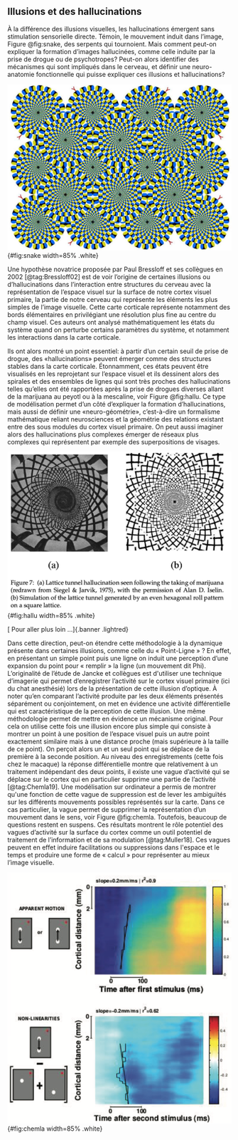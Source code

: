 ## Illusions et des hallucinations

À la différence des illusions visuelles, les hallucinations émergent sans stimulation sensorielle directe. Témoin, le mouvement induit dans l’image,  Figure @fig:snake, des serpents qui tournoient. Mais comment peut-on expliquer la formation d’images hallucinées, comme celle induite par la prise de drogue ou de psychotropes? Peut-on alors identifier des mécanismes qui sont impliqués dans le cerveau, et définir une neuro-anatomie fonctionnelle qui puisse expliquer ces illusions et hallucinations?

![**Les serpents qui tournoient** Cette illusion crée par le professeur [Akiyoshi Kitaoka](http://www.ritsumei.ac.jp/~akitaoka/index-e.html) induit des hallucinations de mouvements dans une image qui n'en contient pas.](https://raw.githubusercontent.com/laurentperrinet/2019-04-18_JNLF/master/figures/42_rotsnakes_main.jpg "Rotating snakes"){#fig:snake width=85% .white}

Une hypothèse novatrice proposée par Paul Bressloff et ses collègues en 2002 [@tag:Bressloff02] est de voir l’origine de certaines illusions ou d’hallucinations dans l’interaction entre structures du cerveau avec la représentation de l’espace visuel sur la surface de notre cortex visuel primaire, la partie de notre cerveau qui représente les éléments les plus simples de l’image visuelle. Cette carte corticale représente notamment des bords élémentaires en privilégiant une résolution plus fine au centre du champ visuel. Ces auteurs ont analysé mathématiquement les états du système quand on perturbe certains paramètres du système, et notamment les interactions dans la carte corticale.

Ils ont alors montré un point essentiel: à partir d’un certain seuil de prise de drogue, des «hallucinations» peuvent émerger comme des structures stables dans la carte corticale. Étonnamment, ces états peuvent être visualisés en les reprojetant sur l’espace visuel et ils dessinent alors des spirales et des ensembles de lignes qui sont très proches des hallucinations telles qu’elles ont été rapportées après la prise de drogues diverses allant de la marijuana au peyotl ou à la mescaline, voir Figure @fig:hallu. Ce type de modélisation permet d’un côté d’expliquer la formation d’hallucinations, mais aussi de définir une «neuro-géométrie», c’est-à-dire un formalisme mathématique reliant neurosciences et la géométrie des relations existant entre des sous modules du cortex visuel primaire. On peut aussi imaginer alors des hallucinations plus complexes émerger de réseaux plus complexes qui représentent par exemple des superpositions de visages.

![**Modèles d'hallucination** Modèles d’hallucination sous drogues: une modélisation mathématique permet de prédire leur forme.](https://raw.githubusercontent.com/laurentperrinet/2019-04-18_JNLF/master/figures/Bressloff2002Fig7.png "Halucination"){#fig:hallu width=85% .white}

[<i class="fas fa-ban fa-lg"></i> Pour aller plus loin ...]{.banner .lightred}

Dans cette direction, peut-on étendre cette méthodologie à la dynamique présente dans certaines illusions, comme celle du « Point-Ligne » ? En effet, en présentant un simple point puis une ligne on induit une perception d’une expansion du point pour « remplir » la ligne (un mouvement dit Phi). L’originalité de l’étude de Jancke et collègues est d'utiliser une technique d’imagerie qui permet d’enregistrer l’activité sur le cortex visuel primaire (ici du chat anesthésié) lors de la présentation de cette illusion d’optique. À noter qu’en comparant l’activité produite par les deux éléments présentés séparément ou conjointement, on met en évidence une activité différentielle qui est caractéristique de la perception de cette illusion. Une même  méthodologie permet de mettre en évidence un mécanisme original. Pour cela on utilise cette fois une illusion encore plus simple qui consiste à montrer un point à une position de l’espace visuel puis un autre point exactement similaire mais à une distance proche (mais supérieure à la taille de ce point). On perçoit alors un et un seul point qui se déplace de la première à la seconde position. Au niveau des enregistrements (cette fois chez le macaque) la réponse différentielle montre que relativement à un traitement indépendant des deux points, il existe une vague d’activité qui se déplace sur le cortex qui en particulier supprime une partie de l’activité [@tag:Chemla19]. Une modélisation sur ordinateur a permis de montrer qu'une fonction de cette vague de suppression est de lever les ambiguïtés sur les différents mouvements possibles représentés sur la carte. Dans ce cas particulier, la vague permet de supprimer la représentation d’un mouvement dans le sens, voir Figure @fig:chemla. Toutefois, beaucoup de questions restent en suspens. Ces résultats montrent le rôle potentiel des vagues d’activité sur la surface du cortex comme un outil potentiel de traitement de l’information et de sa modulation [@tag:Muller18]. Ces vagues peuvent en effet induire facilitations ou suppressions dans l'espace et le temps et produire une forme de « calcul » pour représenter au mieux l’image visuelle.

![**Vagues corticales** Des vagues de propagation détectées sur la surface du cortex semblent avoir un rôle fonctionnel pour représenter des informations visuelles.](https://raw.githubusercontent.com/laurentperrinet/2019-04-18_JNLF/master/figures/Chemla_etal2019.png "Halucination"){#fig:chemla width=85% .white}
